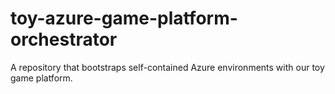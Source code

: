 # toy-azure-game-platform-orchestrator
A repository that bootstraps self-contained Azure environments with our toy game platform.

